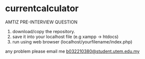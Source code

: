 # currentcalculator
AMTIZ PRE-INTERVIEW QUESTION

1. download/copy the repository.
2. save it into your localhost file (e.g xampp -> htdocs)
3. run using web browser (localhost/yourfilename/index.php)

any problem please email me b032210380@student.utem.edu.my
